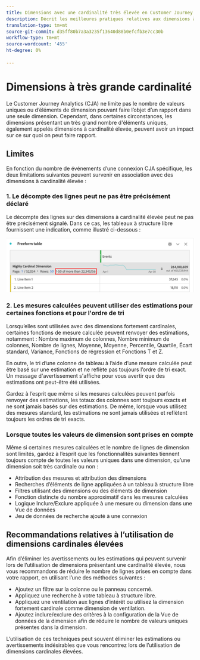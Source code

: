 ```yaml
---
title: Dimensions avec une cardinalité très élevée en Customer Journey Analytics
description: Décrit les meilleures pratiques relatives aux dimensions à cardinalité élevée dans le Customer Journey Analytics
translation-type: tm+mt
source-git-commit: d35ff80b7a3a3235f13640d88b0efcfb3e7cc30b
workflow-type: tm+mt
source-wordcount: '455'
ht-degree: 0%

---
```



# Dimensions à très grande cardinalité

Le Customer Journey Analytics (CJA) ne limite pas le nombre de valeurs uniques ou d’éléments de dimension pouvant faire l’objet d’un rapport dans une seule dimension. Cependant, dans certaines circonstances, les dimensions présentant un très grand nombre d&#39;éléments uniques, également appelés dimensions à cardinalité élevée, peuvent avoir un impact sur ce sur quoi on peut faire rapport.

## Limites

En fonction du nombre de événements d’une connexion CJA spécifique, les deux limitations suivantes peuvent survenir en association avec des dimensions à cardinalité élevée :

### 1. Le décompte des lignes peut ne pas être précisément déclaré

Le décompte des lignes sur des dimensions à cardinalité élevée peut ne pas être précisément signalé. Dans ce cas, les tableaux à structure libre fournissent une indication, comme illustré ci-dessous :

![](assets/high-cardinality.png)

### 2. Les mesures calculées peuvent utiliser des estimations pour certaines fonctions et pour l&#39;ordre de tri

Lorsqu’elles sont utilisées avec des dimensions fortement cardinales, certaines fonctions de mesure calculée peuvent renvoyer des estimations, notamment : Nombre maximum de colonnes, Nombre minimum de colonnes, Nombre de lignes, Moyenne, Moyenne, Percentile, Quartile, Écart standard, Variance, Fonctions de régression et Fonctions T et Z.

En outre, le tri d’une colonne de tableau à l’aide d’une mesure calculée peut être basé sur une estimation et ne reflète pas toujours l’ordre de tri exact. Un message d&#39;avertissement s&#39;affiche pour vous avertir que des estimations ont peut-être été utilisées.

Gardez à l’esprit que même si les mesures calculées peuvent parfois renvoyer des estimations, les totaux des colonnes sont toujours exacts et ne sont jamais basés sur des estimations. De même, lorsque vous utilisez des mesures standard, les estimations ne sont jamais utilisées et reflètent toujours les ordres de tri exacts.

### Lorsque toutes les valeurs de dimension sont prises en compte

Même si certaines mesures calculées et le nombre de lignes de dimension sont limités, gardez à l’esprit que les fonctionnalités suivantes tiennent toujours compte de toutes les valeurs uniques dans une dimension, qu’une dimension soit très cardinale ou non :

* Attribution des mesures et attribution des dimensions
* Recherches d’éléments de ligne appliquées à un tableau à structure libre
* Filtres utilisant des dimensions ou des éléments de dimension
* Fonction distincte du nombre approximatif dans les mesures calculées
* Logique Inclure/Exclure appliquée à une mesure ou dimension dans une Vue de données
* Jeu de données de recherche ajouté à une connexion

## Recommandations relatives à l’utilisation de dimensions cardinales élevées

Afin d’éliminer les avertissements ou les estimations qui peuvent survenir lors de l’utilisation de dimensions présentant une cardinalité élevée, nous vous recommandons de réduire le nombre de lignes prises en compte dans votre rapport, en utilisant l’une des méthodes suivantes :

* Ajoutez un filtre sur la colonne ou le panneau concerné.
* Appliquez une recherche à votre tableau à structure libre.
* Appliquez une ventilation aux lignes d’intérêt ou utilisez la dimension fortement cardinale comme dimension de ventilation.
* Ajoutez inclure/exclure des critères à la configuration de la Vue de données de la dimension afin de réduire le nombre de valeurs uniques présentes dans la dimension.

L’utilisation de ces techniques peut souvent éliminer les estimations ou avertissements indésirables que vous rencontrez lors de l’utilisation de dimensions cardinales élevées.
